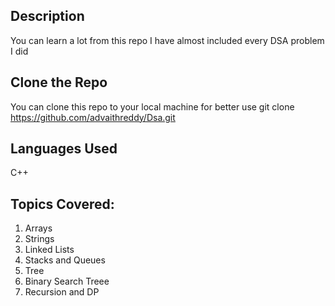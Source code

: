 ## Description
You can learn a lot from this repo I have almost included every DSA problem I did 

## Clone the Repo

You can clone this repo to your local machine for better use
git clone https://github.com/advaithreddy/Dsa.git

## Languages Used
C++

## Topics Covered:
1. Arrays
2. Strings
3. Linked Lists
4. Stacks and Queues
5. Tree
6. Binary Search Treee
7. Recursion and DP

